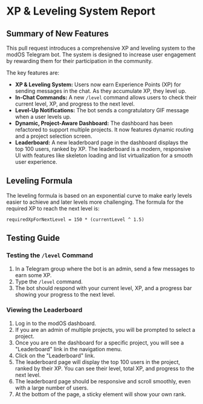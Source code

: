 # XP & Leveling System Report

## Summary of New Features

This pull request introduces a comprehensive XP and leveling system to the modOS Telegram bot. The system is designed to increase user engagement by rewarding them for their participation in the community.

The key features are:

*   **XP & Leveling System:** Users now earn Experience Points (XP) for sending messages in the chat. As they accumulate XP, they level up.
*   **In-Chat Commands:** A new `/level` command allows users to check their current level, XP, and progress to the next level.
*   **Level-Up Notifications:** The bot sends a congratulatory GIF message when a user levels up.
*   **Dynamic, Project-Aware Dashboard:** The dashboard has been refactored to support multiple projects. It now features dynamic routing and a project selection screen.
*   **Leaderboard:** A new leaderboard page in the dashboard displays the top 100 users, ranked by XP. The leaderboard is a modern, responsive UI with features like skeleton loading and list virtualization for a smooth user experience.

## Leveling Formula

The leveling formula is based on an exponential curve to make early levels easier to achieve and later levels more challenging. The formula for the required XP to reach the next level is:

`requiredXpForNextLevel = 150 * (currentLevel ^ 1.5)`

## Testing Guide

### Testing the `/level` Command

1.  In a Telegram group where the bot is an admin, send a few messages to earn some XP.
2.  Type the `/level` command.
3.  The bot should respond with your current level, XP, and a progress bar showing your progress to the next level.

### Viewing the Leaderboard

1.  Log in to the modOS dashboard.
2.  If you are an admin of multiple projects, you will be prompted to select a project.
3.  Once you are on the dashboard for a specific project, you will see a "Leaderboard" link in the navigation menu.
4.  Click on the "Leaderboard" link.
5.  The leaderboard page will display the top 100 users in the project, ranked by their XP. You can see their level, total XP, and progress to the next level.
6.  The leaderboard page should be responsive and scroll smoothly, even with a large number of users.
7.  At the bottom of the page, a sticky element will show your own rank.
